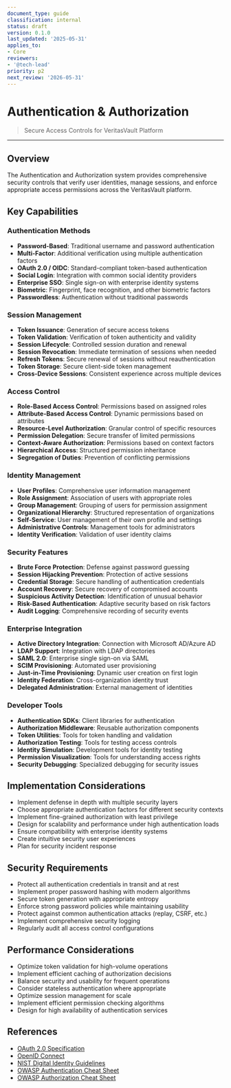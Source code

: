 ```yaml
---
document_type: guide
classification: internal
status: draft
version: 0.1.0
last_updated: '2025-05-31'
applies_to:
- Core
reviewers:
- '@tech-lead'
priority: p2
next_review: '2026-05-31'
---
```


# Authentication & Authorization

> Secure Access Controls for VeritasVault Platform

---

## Overview

The Authentication and Authorization system provides comprehensive security controls that verify user identities, manage sessions, and enforce appropriate access permissions across the VeritasVault platform.

## Key Capabilities

### Authentication Methods

* **Password-Based**: Traditional username and password authentication
* **Multi-Factor**: Additional verification using multiple authentication factors
* **OAuth 2.0 / OIDC**: Standard-compliant token-based authentication
* **Social Login**: Integration with common social identity providers
* **Enterprise SSO**: Single sign-on with enterprise identity systems
* **Biometric**: Fingerprint, face recognition, and other biometric factors
* **Passwordless**: Authentication without traditional passwords

### Session Management

* **Token Issuance**: Generation of secure access tokens
* **Token Validation**: Verification of token authenticity and validity
* **Session Lifecycle**: Controlled session duration and renewal
* **Session Revocation**: Immediate termination of sessions when needed
* **Refresh Tokens**: Secure renewal of sessions without reauthentication
* **Token Storage**: Secure client-side token management
* **Cross-Device Sessions**: Consistent experience across multiple devices

### Access Control

* **Role-Based Access Control**: Permissions based on assigned roles
* **Attribute-Based Access Control**: Dynamic permissions based on attributes
* **Resource-Level Authorization**: Granular control of specific resources
* **Permission Delegation**: Secure transfer of limited permissions
* **Context-Aware Authorization**: Permissions based on context factors
* **Hierarchical Access**: Structured permission inheritance
* **Segregation of Duties**: Prevention of conflicting permissions

### Identity Management

* **User Profiles**: Comprehensive user information management
* **Role Assignment**: Association of users with appropriate roles
* **Group Management**: Grouping of users for permission assignment
* **Organizational Hierarchy**: Structured representation of organizations
* **Self-Service**: User management of their own profile and settings
* **Administrative Controls**: Management tools for administrators
* **Identity Verification**: Validation of user identity claims

### Security Features

* **Brute Force Protection**: Defense against password guessing
* **Session Hijacking Prevention**: Protection of active sessions
* **Credential Storage**: Secure handling of authentication credentials
* **Account Recovery**: Secure recovery of compromised accounts
* **Suspicious Activity Detection**: Identification of unusual behavior
* **Risk-Based Authentication**: Adaptive security based on risk factors
* **Audit Logging**: Comprehensive recording of security events

### Enterprise Integration

* **Active Directory Integration**: Connection with Microsoft AD/Azure AD
* **LDAP Support**: Integration with LDAP directories
* **SAML 2.0**: Enterprise single sign-on via SAML
* **SCIM Provisioning**: Automated user provisioning
* **Just-in-Time Provisioning**: Dynamic user creation on first login
* **Identity Federation**: Cross-organization identity trust
* **Delegated Administration**: External management of identities

### Developer Tools

* **Authentication SDKs**: Client libraries for authentication
* **Authorization Middleware**: Reusable authorization components
* **Token Utilities**: Tools for token handling and validation
* **Authorization Testing**: Tools for testing access controls
* **Identity Simulation**: Development tools for identity testing
* **Permission Visualization**: Tools for understanding access rights
* **Security Debugging**: Specialized debugging for security issues

## Implementation Considerations

* Implement defense in depth with multiple security layers
* Choose appropriate authentication factors for different security contexts
* Implement fine-grained authorization with least privilege
* Design for scalability and performance under high authentication loads
* Ensure compatibility with enterprise identity systems
* Create intuitive security user experiences
* Plan for security incident response

## Security Requirements

* Protect all authentication credentials in transit and at rest
* Implement proper password hashing with modern algorithms
* Secure token generation with appropriate entropy
* Enforce strong password policies while maintaining usability
* Protect against common authentication attacks (replay, CSRF, etc.)
* Implement comprehensive security logging
* Regularly audit all access control configurations

## Performance Considerations

* Optimize token validation for high-volume operations
* Implement efficient caching of authorization decisions
* Balance security and usability for frequent operations
* Consider stateless authentication where appropriate
* Optimize session management for scale
* Implement efficient permission checking algorithms
* Design for high availability of authentication services

## References

* [OAuth 2.0 Specification](https://oauth.net/2/)
* [OpenID Connect](https://openid.net/connect/)
* [NIST Digital Identity Guidelines](https://pages.nist.gov/800-63-3/)
* [OWASP Authentication Cheat Sheet](https://cheatsheetseries.owasp.org/cheatsheets/Authentication_Cheat_Sheet.html)
* [OWASP Authorization Cheat Sheet](https://cheatsheetseries.owasp.org/cheatsheets/Authorization_Cheat_Sheet.html)